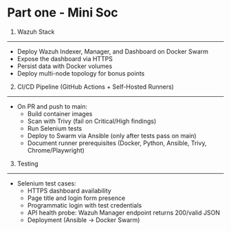 # Part one - Mini Soc

1. Wazuh Stack
----------------
- Deploy Wazuh Indexer, Manager, and Dashboard on Docker Swarm
- Expose the dashboard via HTTPS
- Persist data with Docker volumes
- Deploy multi-node topology for bonus points

2. CI/CD Pipeline (GitHub Actions + Self-Hosted Runners)
----------------
* On PR and push to main:
    - Build container images
    - Scan with Trivy (fail on Critical/High findings)
    - Run Selenium tests
    - Deploy to Swarm via Ansible (only after tests pass on main)
    - Document runner prerequisites (Docker, Python, Ansible, Trivy, Chrome/Playwright)

3. Testing
----------------
* Selenium test cases:
    - HTTPS dashboard availability
    - Page title and login form presence
    - Programmatic login with test credentials
    - API health probe: Wazuh Manager endpoint returns 200/valid JSON
    - Deployment (Ansible → Docker Swarm)
